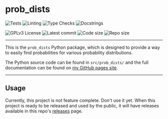 # prob_dists

![Tests](https://github.com/DoctorDalek1963/prob_dists/actions/workflows/tests.yaml/badge.svg)
![Linting](https://github.com/DoctorDalek1963/prob_dists/actions/workflows/linting.yaml/badge.svg)
![Type Checks](https://github.com/DoctorDalek1963/prob_dists/actions/workflows/type_checks.yaml/badge.svg)
![Docstrings](https://github.com/DoctorDalek1963/prob_dists/actions/workflows/docstrings.yaml/badge.svg)

![GPLv3 License](https://img.shields.io/github/license/DoctorDalek1963/prob_dists?style=flat-square)
![Latest commit](https://img.shields.io/github/last-commit/DoctorDalek1963/prob_dists?style=flat-square)
![Code size](https://img.shields.io/github/languages/code-size/DoctorDalek1963/prob_dists?style=flat-square)
![Repo size](https://img.shields.io/github/repo-size/DoctorDalek1963/prob_dists?style=flat-square)

---

This is the `prob_dists` Python package, which is designed to provide a way to easily find probabilities for various probability distributions.

The Python source code can be found in `src/prob_dists/` and the full documentation can be found on [my GitHub pages site](https://doctordalek1963.github.io/prob_dists).

---

## Usage

Currently, this project is not feature complete. Don't use it yet. When this project is ready to be released
and used by the public, it will have releases available in this repo's [releases](https://github.com/DoctorDalek1963/lintrans/releases)
page.
